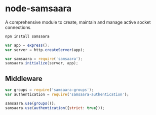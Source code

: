 node-samsaara
==========

A comprehensive module to create, maintain and manage active socket connections.

```bash
npm install samsaara
```

```javascript
var app = express();
var server = http.createServer(app);

var samsaara = require('samsaara');
samsaara.initialize(server, app);
```


## Middleware

```javascript
var groups = require('samsaara-groups');
var authentication = require('samsaara-authentication');

samsaara.use(groups());
samsaara.use(authentication({strict: true}));
```